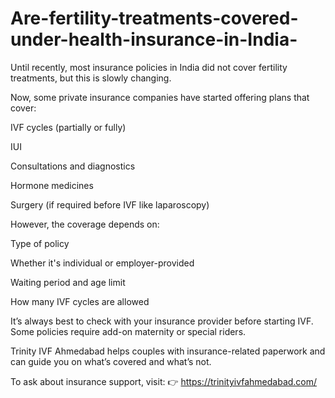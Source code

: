 # Are-fertility-treatments-covered-under-health-insurance-in-India-

Until recently, most insurance policies in India did not cover fertility treatments, but this is slowly changing.

Now, some private insurance companies have started offering plans that cover:

IVF cycles (partially or fully)

IUI

Consultations and diagnostics

Hormone medicines

Surgery (if required before IVF like laparoscopy)

However, the coverage depends on:

Type of policy

Whether it's individual or employer-provided

Waiting period and age limit

How many IVF cycles are allowed

It’s always best to check with your insurance provider before starting IVF. Some policies require add-on maternity or special riders.

Trinity IVF Ahmedabad helps couples with insurance-related paperwork and can guide you on what’s covered and what’s not.

To ask about insurance support, visit:
👉 https://trinityivfahmedabad.com/
